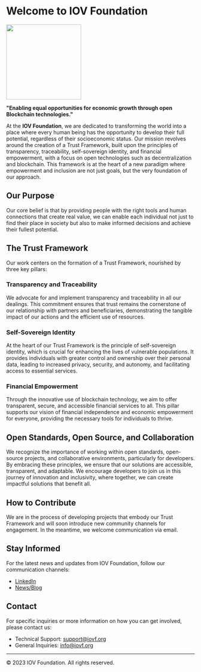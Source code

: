 # Welcome to IOV Foundation

<img src="https://iovf.org/logo/iovf-logo-white.jpg" width="200">

**"Enabling equal opportunities for economic growth through open Blockchain technologies."**

At the **IOV Foundation**, we are dedicated to transforming the world into a place where every human being has the opportunity to develop their full potential, regardless of their socioeconomic status. Our mission revolves around the creation of a Trust Framework, built upon the principles of transparency, traceability, self-sovereign identity, and financial empowerment, with a focus on open technologies such as decentralization and blockchain. This framework is at the heart of a new paradigm where empowerment and inclusion are not just goals, but the very foundation of our approach.

## Our Purpose

Our core belief is that by providing people with the right tools and human connections that create real value, we can enable each individual not just to find their place in society but also to make informed decisions and achieve their fullest potential.

## The Trust Framework

Our work centers on the formation of a Trust Framework, nourished by three key pillars:

### Transparency and Traceability

We advocate for and implement transparency and traceability in all our dealings. This commitment ensures that trust remains the cornerstone of our relationship with partners and beneficiaries, demonstrating the tangible impact of our actions and the efficient use of resources.

### Self-Sovereign Identity

At the heart of our Trust Framework is the principle of self-sovereign identity, which is crucial for enhancing the lives of vulnerable populations. It provides individuals with greater control and ownership over their personal data, leading to increased privacy, security, and autonomy, and facilitating access to essential services.

### Financial Empowerment

Through the innovative use of blockchain technology, we aim to offer transparent, secure, and accessible financial services to all. This pillar supports our vision of financial independence and economic empowerment for everyone, providing the necessary tools for individuals to thrive.

## Open Standards, Open Source, and Collaboration

We recognize the importance of working within open standards, open-source projects, and collaborative environments, particularly for developers. By embracing these principles, we ensure that our solutions are accessible, transparent, and adaptable. We encourage developers to join us in this journey of innovation and inclusivity, where together, we can create impactful solutions that benefit all.

## How to Contribute

We are in the process of developing projects that embody our Trust Framework and will soon introduce new community channels for engagement. In the meantime, we welcome communication via email.

## Stay Informed

For the latest news and updates from IOV Foundation, follow our communication channels:

- [LinkedIn](https://www.linkedin.com/company/93211688/admin/feed/posts/)
- [News/Blog](https://www.iovf.org/news-blog/)

## Contact

For specific inquiries or more information on how you can get involved, please contact us:

- Technical Support: [support@iovf.org](mailto:support@iovf.org)
- General Inquiries: [info@iovf.org](mailto:info@iovf.org)

---

© 2023 IOV Foundation. All rights reserved.
